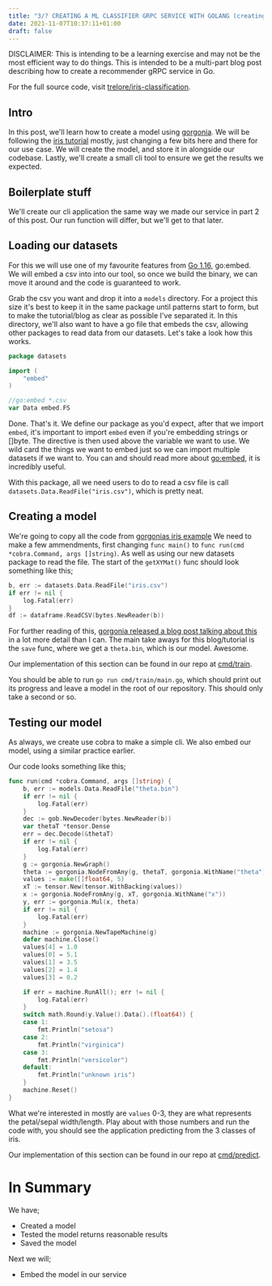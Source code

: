 ```yaml
---
title: "3/? CREATING A ML CLASSIFIER GRPC SERVICE WITH GOLANG (creating a model)"
date: 2021-11-07T10:37:11+01:00
draft: false
---
```


DISCLAIMER: This is intending to be a learning exercise and may not be the most efficient way to do things. This is intended to be a multi-part blog post describing how to create a recommender gRPC service in Go.

For the full source code, visit [trelore/iris-classification](https://github.com/trelore/iris-classification).

## Intro

In this post, we'll learn how to create a model using [gorgonia](https://gorgonia.org/).
We will be following the [iris tutorial](https://gorgonia.org/tutorials/iris/) mostly, just changing a few bits here and there for our use case.
We will create the model, and store it in alongside our codebase.
Lastly, we'll create a small cli tool to ensure we get the results we expected.

## Boilerplate stuff

We'll create our cli application the same way we made our service in part 2 of this post.
Our run function will differ, but we'll get to that later.

## Loading our datasets

For this we will use one of my favourite features from [Go 1.16](https://go.dev/blog/go1.16), go:embed.
We will embed a csv into into our tool, so once we build the binary, we can move it around and the code is guaranteed to work.

Grab the csv you want and drop it into a `models` directory.
For a project this size it's best to keep it in the same package until patterns start to form, but to make the tutorial/blog as clear as possible I've separated it.
In this directory, we'll also want to have a go file that embeds the csv, allowing other packages to read data from our datasets.
Let's take a look how this works.

```go
package datasets

import (
	"embed"
)

//go:embed *.csv
var Data embed.FS
```

Done.
That's it.
We define our package as you'd expect, after that we import `embed`, it's important to import `embed` even if you're embedding strings or []byte.
The directive is then used above the variable we want to use.
We wild card the things we want to embed just so we can import multiple datasets if we want to.
You can and should read more about [go:embed](https://blog.carlmjohnson.net/post/2021/how-to-use-go-embed/), it is incredibly useful.

With this package, all we need users to do to read a csv file is call `datasets.Data.ReadFile("iris.csv")`, which is pretty neat.

## Creating a model

We're going to copy all the code from [gorgonias iris example](https://github.com/gorgonia/gorgonia/blob/v0.9.17/examples/iris/main.go)
We need to make a few ammendments, first changing `func main()` to `func run(cmd *cobra.Command, args []string)`.
As well as using our new datasets package to read the file.
The start of the `getXYMat()` func should look something like this;

```go
b, err := datasets.Data.ReadFile("iris.csv")
if err != nil {
    log.Fatal(err)
}
df := dataframe.ReadCSV(bytes.NewReader(b))
```

For further reading of this, [gorgonia released a blog post talking about this](https://gorgonia.org/tutorials/iris/) in a lot more detail than I can.
The main take aways for this blog/tutorial is the `save` func, where we get a `theta.bin`, which is our model.
Awesome.

Our implementation of this section can be found in our repo at [cmd/train](https://github.com/trelore/iris-classification/tree/main/cmd/train).

You should be able to run `go run cmd/train/main.go`, which should print out its progress and leave a model in the root of our repository.
This should only take a second or so.

## Testing our model

As always, we create use cobra to make a simple cli.
We also embed our model, using a similar practice earlier.

Our code looks something like this;

```go
func run(cmd *cobra.Command, args []string) {
	b, err := models.Data.ReadFile("theta.bin")
	if err != nil {
		log.Fatal(err)
	}
	dec := gob.NewDecoder(bytes.NewReader(b))
	var thetaT *tensor.Dense
	err = dec.Decode(&thetaT)
	if err != nil {
		log.Fatal(err)
	}
	g := gorgonia.NewGraph()
	theta := gorgonia.NodeFromAny(g, thetaT, gorgonia.WithName("theta"))
	values := make([]float64, 5)
	xT := tensor.New(tensor.WithBacking(values))
	x := gorgonia.NodeFromAny(g, xT, gorgonia.WithName("x"))
	y, err := gorgonia.Mul(x, theta)
	if err != nil {
		log.Fatal(err)
	}
	machine := gorgonia.NewTapeMachine(g)
	defer machine.Close()
	values[4] = 1.0
	values[0] = 5.1
	values[1] = 3.5
	values[2] = 1.4
	values[3] = 0.2

	if err = machine.RunAll(); err != nil {
		log.Fatal(err)
	}
	switch math.Round(y.Value().Data().(float64)) {
	case 1:
		fmt.Println("setosa")
	case 2:
		fmt.Println("virginica")
	case 3:
		fmt.Println("versicolor")
	default:
		fmt.Println("unknown iris")
	}
	machine.Reset()
}
```

What we're interested in mostly are `values` 0-3, they are what represents the petal/sepal width/length.
Play about with those numbers and run the code with, you should see the application predicting from the 3 classes of iris.

Our implementation of this section can be found in our repo at [cmd/predict](https://github.com/trelore/iris-classification/tree/main/cmd/predict).

# In Summary
We have;

- Created a model
- Tested the model returns reasonable results
- Saved the model

Next we will;

- Embed the model in our service
